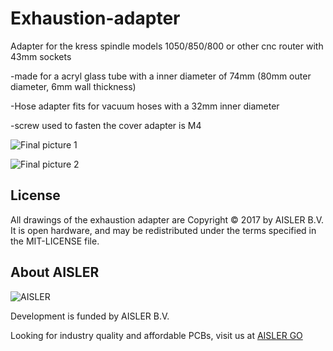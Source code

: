 # Exhaustion-adapter
Adapter for the kress spindle models 1050/850/800
or other cnc router with 43mm sockets

-made for a acryl glass tube with a inner diameter of 74mm (80mm outer diameter, 6mm wall thickness)

-Hose adapter fits for vacuum hoses with a 32mm inner diameter


-screw used to fasten the cover adapter is M4

![Final picture 1](https://github.com/AislerHQ/exhaustion-adapter/blob/master/IMG_20170421_160547.jpg)


![Final picture 2](https://github.com/AislerHQ/exhaustion-adapter/blob/master/IMG_20170421_155920.jpg)


## License

All drawings of the exhaustion adapter are Copyright © 2017 by AISLER B.V. It is open hardware, and may be
redistributed under the terms specified in the MIT-LICENSE file.

## About AISLER

![AISLER](https://cdn-2.aisler.net/assets/logo_invert_orange-7ca49b7abecdf2f857639df2c0de142889a9dc23d33af4b9f875db54c0bc417e.png)

Development is funded by AISLER B.V.

Looking for industry quality and affordable PCBs, visit us at [AISLER GO](https://go.aisler.net)
